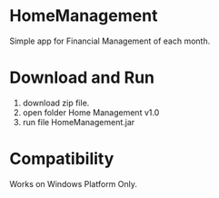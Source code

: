 # HomeManagement

Simple app for Financial Management of each month.

# Download and Run

1. download zip file.
2. open folder Home Management v1.0
3. run file HomeManagement.jar

# Compatibility

Works on Windows Platform Only.
